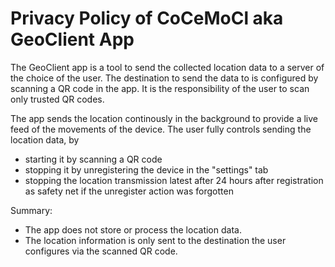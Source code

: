 # Privacy Policy of CoCeMoCl aka GeoClient App

The GeoClient app is a tool to send the collected location data to a server of the choice of the user.
The destination to send the data to is configured by scanning a QR code in the app.
It is the responsibility of the user to scan only trusted QR codes.

The app sends the location continously in the background to provide a live feed of the movements of the device.
The user fully controls sending the location data, by
* starting it by scanning a QR code
* stopping it by unregistering the device in the "settings" tab
* stopping the location transmission latest after 24 hours after registration as safety net if the unregister action was forgotten

Summary:

* The app does not store or process the location data.
* The location information is only sent to the destination the user configures via the scanned QR code.
